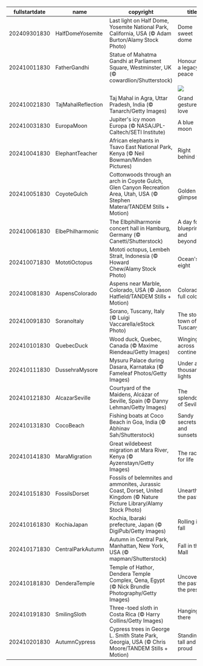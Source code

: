 |fullstartdate|name|copyright|title|image|
|--|--|--|--|--|
202409301830|HalfDomeYosemite|Last light on Half Dome, Yosemite National Park, California, USA (© Adam Burton/Alamy Stock Photo)|Dome sweet dome|![](/en-IN/2024/10/202409301830HalfDomeYosemite.jpg)|
202410011830|FatherGandhi|Statue of Mahatma Gandhi at Parliament Square, Westminster, UK (© cowardlion/Shutterstock)|Honouring a legacy of peace|![](/en-IN/2024/10/202410011830FatherGandhi.jpg)|
||||![](/en-IN/2024/10/.jpg)|
202410021830|TajMahalReflection|Taj Mahal in Agra, Uttar Pradesh, India (© Tanarch/Getty Images)|Grand gesture of love|![](/en-IN/2024/10/202410021830TajMahalReflection.jpg)|
202410031830|EuropaMoon|Jupiter's icy moon Europa (© NASA/JPL-Caltech/SETI Institute)|A blue moon|![](/en-IN/2024/10/202410031830EuropaMoon.jpg)|
202410041830|ElephantTeacher|African elephants in Tsavo East National Park, Kenya (© Neil Bowman/Minden Pictures)|Right behind you|![](/en-IN/2024/10/202410041830ElephantTeacher.jpg)|
202410051830|CoyoteGulch|Cottonwoods through an arch in Coyote Gulch, Glen Canyon Recreation Area, Utah, USA (© Stephen Matera/TANDEM Stills + Motion)|Golden glimpses|![](/en-IN/2024/10/202410051830CoyoteGulch.jpg)|
202410061830|ElbePhilharmonic|The Elbphilharmonie concert hall in Hamburg, Germany (© Canetti/Shutterstock)|A day for blueprints and beyond|![](/en-IN/2024/10/202410061830ElbePhilharmonic.jpg)|
202410071830|MototiOctopus|Mototi octopus, Lembeh Strait, Indonesia (© Howard Chew/Alamy Stock Photo)|Ocean's eight|![](/en-IN/2024/10/202410071830MototiOctopus.jpg)|
202410081830|AspensColorado|Aspens near Marble, Colorado, USA (© Jason Hatfield/TANDEM Stills + Motion)|Colorado in full colour|![](/en-IN/2024/10/202410081830AspensColorado.jpg)|
202410091830|SoranoItaly|Sorano, Tuscany, Italy (© Luigi Vaccarella/eStock Photo)|The stone town of Tuscany|![](/en-IN/2024/10/202410091830SoranoItaly.jpg)|
202410101830|QuebecDuck|Wood duck, Quebec, Canada (© Maxime Riendeau/Getty Images)|Winging it across continents|![](/en-IN/2024/10/202410101830QuebecDuck.jpg)|
202410111830|DussehraMysore|Mysuru Palace during Dasara, Karnataka (© Fameleaf Photos/Getty Images)|Under a thousand lights|![](/en-IN/2024/10/202410111830DussehraMysore.jpg)|
202410121830|AlcazarSeville|Courtyard of the Maidens, Alcázar of Seville, Spain (© Danny Lehman/Getty Images)|The splendour of Seville|![](/en-IN/2024/10/202410121830AlcazarSeville.jpg)|
202410131830|CocoBeach|Fishing boats at Coco Beach in Goa, India (© Abhinav Sah/Shutterstock)|Sandy secrets and sunsets|![](/en-IN/2024/10/202410131830CocoBeach.jpg)|
202410141830|MaraMigration|Great wildebeest migration at Mara River, Kenya (© Ayzenstayn/Getty Images)|The race for life|![](/en-IN/2024/10/202410141830MaraMigration.jpg)|
202410151830|FossilsDorset|Fossils of belemnites and ammonites, Jurassic Coast, Dorset, United Kingdom (© Nature Picture Library/Alamy Stock Photo)|Unearthing the past|![](/en-IN/2024/10/202410151830FossilsDorset.jpg)|
202410161830|KochiaJapan|Kochia, Ibaraki prefecture, Japan (© DigiPub/Getty Images)|Rolling into fall|![](/en-IN/2024/10/202410161830KochiaJapan.jpg)|
202410171830|CentralParkAutumn|Autumn in Central Park, Manhattan, New York, USA (© mapman/Shutterstock)|Fall in the Mall|![](/en-IN/2024/10/202410171830CentralParkAutumn.jpg)|
202410181830|DenderaTemple|Temple of Hathor, Dendera Temple Complex, Qena, Egypt (© Nick Brundle Photography/Getty Images)|Uncovering the past for the present|![](/en-IN/2024/10/202410181830DenderaTemple.jpg)|
202410191830|SmilingSloth|Three-toed sloth in Costa Rica (© Harry Collins/Getty Images)|Hanging in there|![](/en-IN/2024/10/202410191830SmilingSloth.jpg)|
202410201830|AutumnCypress|Cypress trees in George L. Smith State Park, Georgia, USA (© Chris Moore/TANDEM Stills + Motion)|Standing tall and proud|![](/en-IN/2024/10/202410201830AutumnCypress.jpg)|
